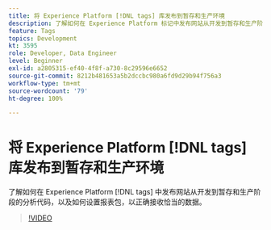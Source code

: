 ```yaml
---
title: 将 Experience Platform [!DNL tags] 库发布到暂存和生产环境
description: 了解如何在 Experience Platform 标记中发布网站从开发到暂存和生产阶段的分析代码，以及如何设置报表包，以正确接收恰当的数据。
feature: Tags
topics: Development
kt: 3595
role: Developer, Data Engineer
level: Beginner
exl-id: a2805315-ef40-4f8f-a730-8c29596e6652
source-git-commit: 8212b481653a5b2dccbc980a6fd9d29b94f756a3
workflow-type: tm+mt
source-wordcount: '79'
ht-degree: 100%

---
```


# 将 Experience Platform [!DNL tags] 库发布到暂存和生产环境

了解如何在 Experience Platform [!DNL tags] 中发布网站从开发到暂存和生产阶段的分析代码，以及如何设置报表包，以正确接收恰当的数据。

>[!VIDEO](https://video.tv.adobe.com/v/3429977/?quality=12&learn=on&captions=chi_hans)
